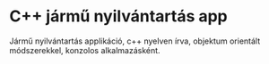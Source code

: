 # C++ jármű nyilvántartás app

Jármű nyilvántartás applikáció, c++ nyelven írva, objektum orientált módszerekkel, konzolos alkalmazásként.
